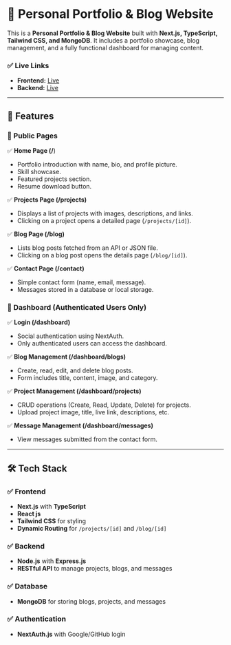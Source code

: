 # 🚀 Personal Portfolio & Blog Website

This is a **Personal Portfolio & Blog Website** built with **Next.js, TypeScript, Tailwind CSS, and MongoDB**. It includes a portfolio showcase, blog management, and a fully functional dashboard for managing content.

### ✅ Live Links
- **Frontend:**  [Live](https://blogs-portfolio-zeta.vercel.app/)  
- **Backend:**  [Live](https://my-portfolio-backend-ebon.vercel.app/)

---

## 🌟 Features

### 🔹 Public Pages
✅ **Home Page (/**)  
- Portfolio introduction with name, bio, and profile picture.  
- Skill showcase.  
- Featured projects section.  
- Resume download button.  

✅ **Projects Page (/projects)**  
- Displays a list of projects with images, descriptions, and links.  
- Clicking on a project opens a detailed page (`/projects/[id]`).  

✅ **Blog Page (/blog)**  
- Lists blog posts fetched from an API or JSON file.  
- Clicking on a blog post opens the details page (`/blog/[id]`).  

✅ **Contact Page (/contact)**  
- Simple contact form (name, email, message).  
- Messages stored in a database or local storage.  

### 🔹 Dashboard (Authenticated Users Only)
✅ **Login (/dashboard)**  
- Social authentication using NextAuth.  
- Only authenticated users can access the dashboard.  

✅ **Blog Management (/dashboard/blogs)**  
- Create, read, edit, and delete blog posts.  
- Form includes title, content, image, and category.  

✅ **Project Management (/dashboard/projects)**  
- CRUD operations (Create, Read, Update, Delete) for projects.  
- Upload project image, title, live link, descriptions, etc.  

✅ **Message Management (/dashboard/messages)**  
- View messages submitted from the contact form.  

---

## 🛠️ Tech Stack

### ✅ Frontend
- **Next.js** with **TypeScript**
 - **React js**
- **Tailwind CSS** for styling  
- **Dynamic Routing** for `/projects/[id]` and `/blog/[id]`  

### ✅ Backend
- **Node.js** with **Express.js**  
- **RESTful API** to manage projects, blogs, and messages  

### ✅ Database
- **MongoDB** for storing blogs, projects, and messages  

### ✅ Authentication
- **NextAuth.js** with Google/GitHub login  
